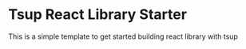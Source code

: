 # Tsup React Library Starter

This is a simple template to get started building react library with tsup
